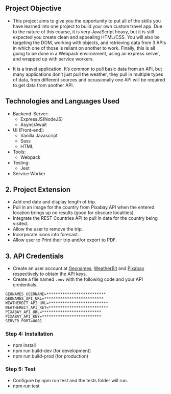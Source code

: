## Project Objective

- This project aims to give you the opportunity to put all of the skills you have learned into one project to build your own custom travel app. Due to the nature of this course, it is very JavaScript heavy, but it is still expected you create clean and appealing HTML/CSS. You will also be targeting the DOM, working with objects, and retrieving data from 3 APIs in which one of those is reliant on another to work. Finally, this is all going to be done in a Webpack environment, using an express server, and wrapped up with service workers.

- It is a travel application. It’s common to pull basic data from an API, but many applications don’t just pull the weather, they pull in multiple types of data, from different sources and occasionally one API will be required to get data from another API.

## Technologies and Languages Used

- Backend-Server:
  - ExpressJS(NodeJS)
  - Async/Await
- UI (Front-end):
  - Vanilla Javascript
  - Sass
  - HTML
- Tools:
  - Webpack
- Testing:
  - Jest
- Service Worker

## 2. Project Extension

- Add end date and display length of trip.
- Pull in an image for the country from Pixabay API when the entered location brings up no results (good for obscure localities).
- Integrate the REST Countries API to pull in data for the country being visited.
- Allow the user to remove the trip.
- Incorporate icons into forecast.
- Allow user to Print their trip and/or export to PDF.


## 3. API Credentials

* Create an user account at [Geonames](https://www.geonames.org/ "Geonames"), [WeatherBit](https://www.weatherbit.io/ "WeatherBit") and [Pixabay](https://pixabay.com/ "Pixabay") respectively to obtain the API keys.
* Create a file named `.env` with the following code and your API credentials.
```
GEONAMES_USERNAME=**************************
GEONAMES_API_URL=**************************
WEATHERBIT_API_URL=**************************
WEATHERBIT_API_KEY=**************************
PIXABAY_API_URL=**************************
PIXABAY_API_KEY=**************************
SERVER_PORT=8081
```
### Step 4: Installation

- npm install
- npm run build-dev (for development)
- npm run build-prod (for production)


### Step 5: Test

- Configure by npm run test and the tests folder will run. 
- npm run test
